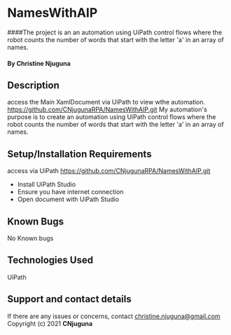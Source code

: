 # NamesWithAIP
####The project is an an automation using UiPath control flows where the robot counts the number of words that start with the letter 'a' in an array of names.
#### By **Christine Njuguna**
## Description
access the Main XamlDocument via UiPath to view wthe automation.
https://github.com/CNjugunaRPA/NamesWithAIP.git
My automation's purpose is to create an automation using UiPath control flows where the robot counts the number of words that start with the letter 'a' in an array of names.
## Setup/Installation Requirements
access via UiPath
https://github.com/CNjugunaRPA/NamesWithAIP.git
* Install UiPath Studio
* Ensure you have internet connection
* Open document with UiPath Studio
## Known Bugs
No Known bugs
## Technologies Used
UiPath
## Support and contact details
If there are any issues or concerns, contact christine.njuguna@gmail.com
Copyright (c) 2021 **CNjuguna**
